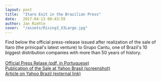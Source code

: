 ```yaml
---
layout: post
title:  "Itaro Exit in the Brazilian Press"
date:   2017-04-13 08:43:59
author: Jan Riehle
cover:  "/assets/Rising3_X3Large.jpg"
---
```


<p>Find below the official press-release issued after realization of the sale of Itaro (the prinicpal's latest venture) to Grupo Cantu, one of Brazil's 10 biggest distribution companies with more than 50 years of history.
<br><br>
<a target="_blank" href="/assets/Rle_ItaroxCantu_v1.0.pdf"> Official Press Relase (pdf, in Portuguese)</a>
<br>
<a target="_blank" href="/assets/Itaro_Sale_Yahoo.png">Publication of the Sale at Yahoo Brasil (screenshot)</a>
<br>
<a target="_blank" href="https://br.financas.yahoo.com/noticias/grupo-pneustore-compra-autope%C3%A7as-itaro-214756021--finance.html?soc_src=social-sh&soc_trk=fb">Article on Yahoo Brazil (external link)</a>
</p>
